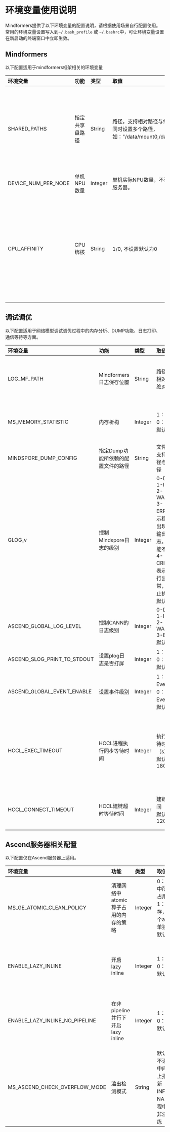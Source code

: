 # 环境变量使用说明

Mindformers提供了以下环境变量的配置说明，请根据使用场景自行配置使用。常用的环境变量设置写入到`~/.bash_profile` 或 `~/.bashrc`中，可让环境变量设置在新启动的终端窗口中立即生效。

## Mindformers

以下配置适用于mindformers框架相关的环境变量

| 环境变量                 | 功能       | 类型       | 取值                                                            | 说明                          |
|:---------------------|:---------|:---------|:--------------------------------------------------------------|:----------------------------|
| SHARED_PATHS         | 指定共享盘路径  | String   | 路径，支持相对路径与绝对路径，支持同时设置多个路径，<br/>如："/data/mount0,/data/mount1"。 | 设置后，会将指定的路径及其子路径视为共享路径      |
| DEVICE_NUM_PER_NODE  | 单机NPU数量  | Integer  | 单机实际NPU数量，不设置默认为8卡服务器。                                        |                             |
| CPU_AFFINITY         | CPU绑核    | String   | 1/0, 不设置默认为0                                                  | 设置后，将开启CPU绑核操作，可提升编译时间的稳定性  |

## 调试调优

以下配置适用于网络模型调试调优过程中的内存分析、DUMP功能、日志打印、通信等待等方面。

| 环境变量                        | 功能                  | 类型      | 取值                                                                                                                   | 说明                                                      |
|:----------------------------|:--------------------|:--------|:---------------------------------------------------------------------------------------------------------------------|:--------------------------------------------------------|
| LOG_MF_PATH                 | Mindformers日志保存位置   | String  | 路径，支持相对路径与绝对路径                                                                                                       | 设置后，会将Mindformers的日志文件保存到该路径，建议使用绝对路径。                  |
| MS_MEMORY_STATISTIC         | 内存析构                | Integer | 1：开启<br>   0：关闭<br> 默认值：0                                                                                            | 若开启内存析构，会在OOM时打印内存池占用情况。                                |
| MINDSPORE_DUMP_CONFIG       | 指定Dump功能所依赖的配置文件的路径 | String  | 文件路径，支持相对路径与绝对路径                                                                                                     |                                                         |
| GLOG_v                      | 控制Mindspore日志的级别    | Integer | 0-DEBUG<br> 1-INFO<br> 2-WARNING<br> 3-ERROR，表示程序执行出现报错，输出错误日志，程序可能不会终止<br> 4-CRITICAL，表示程序执行出现异常，将会终止执行程序<br> 默认值：2 | 指定日志级别后，将会输出大于或等于该级别的日志信息。                              |
| ASCEND_GLOBAL_LOG_LEVEL     | 控制CANN的日志级别         | Integer | 0-DEBUG<br> 1-INFO<br> 2-WARNING<br> 3-ERROR  <br> 默认值：3                                                             |                                                         |
| ASCEND_SLOG_PRINT_TO_STDOUT | 设置plog日志是否打屏        | Integer | 1：开启<br>   0：关闭<br> 默认值：0                                                                                            |                                                         |
| ASCEND_GLOBAL_EVENT_ENABLE  | 设置事件级别              | Integer | 1：开启Event日志<br>   0：关闭Event日志<br> 默认值：0                                                                              |                                                         |
| HCCL_EXEC_TIMEOUT           | HCCL进程执行同步等待时间      | Integer | 执行同步等待时间（s）<br> 默认值：1800s                                                                                            | 不同设备进程在分布式训练过程中存在卡间执行任务不一致的场景，通过该环境变量可控制设备间执行时的同步等待的时间。 |
| HCCL_CONNECT_TIMEOUT        | HCCL建链超时等待时间        | Integer | 建链等待时间（s）<br> 默认值：120s                                                                                               | 用于限制不同设备之间socket建链过程的超时等待时间。                            |

## Ascend服务器相关配置

以下配置仅在Ascend服务器上适用。

| 环境变量                           | 功能                         | 类型      | 取值                                                                                | 说明                                                                    |
|:-------------------------------|:---------------------------|:--------|:----------------------------------------------------------------------------------|:----------------------------------------------------------------------|
| MS_GE_ATOMIC_CLEAN_POLICY      | 清理网络中atomic算子占用的内存的策略      | Integer | 0：集中清理网络中所有atomic算子占用的内存。<br>      1：不集中清理内存，对网络中每一个atomic算子进行单独清零。 <br> 默认值：1    |                                                                       |
| ENABLE_LAZY_INLINE             | 开启lazy inline              | Integer | 1：开启<br>   0：关闭<br> 默认值：1                                                         | 此特性在mindspore≥2.2.0下适用。通常在pipeline并行时使用以提高编译性能。默认开启，可配置关闭。            |
| ENABLE_LAZY_INLINE_NO_PIPELINE | 在非pipeline并行下开启lazy inline | Integer | 1：开启<br>   0：关闭<br> 默认值：0                                                         | lazy inline特性默认仅在pipeline并行模式下开启。如需在其他并行模式下使能lazy inline，可将该环境变量设置为1。 |
| MS_ASCEND_CHECK_OVERFLOW_MODE  | 溢出检测模式                     | String  | 默认：饱和模式，不设置此参数，当中间过程溢出时会上报，停止loss更新<br>    INFNAN_MODE：NAN模式，忽略过程中的溢出，结果非溢出就会继续训练 | 遇到持续溢出问题时可尝试设置此变量为INFNAN_MODE。                                        |
